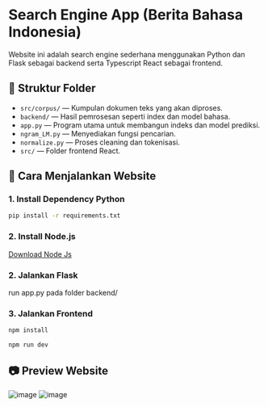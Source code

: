# Search Engine App (Berita Bahasa Indonesia)

Website ini adalah search engine sederhana menggunakan Python dan Flask sebagai backend serta Typescript React sebagai frontend.

## 📁 Struktur Folder
- `src/corpus/` — Kumpulan dokumen teks yang akan diproses.
- `backend/` — Hasil pemrosesan seperti index dan model bahasa.
- `app.py` — Program utama untuk membangun indeks dan model prediksi.
- `ngram_LM.py` — Menyediakan fungsi pencarian.
- `normalize.py` — Proses cleaning dan tokenisasi.
- `src/` — Folder frontend React.

## 🚀 Cara Menjalankan Website

### 1. Install Dependency Python
```bash
pip install -r requirements.txt
```

### 2. Install Node.js
[Download Node Js](https://nodejs.org/en/download)


### 2. Jalankan Flask
run app.py pada folder backend/

### 3. Jalankan Frontend
```bash
npm install
```

```bash
npm run dev
```

## 📷 Preview Website
![image](https://github.com/user-attachments/assets/71ab5208-c2e9-4eec-a403-4fac4fe32c2d)
![image](https://github.com/user-attachments/assets/0b85c4f9-0d31-46d5-a4e5-ebc5612c5f93)
